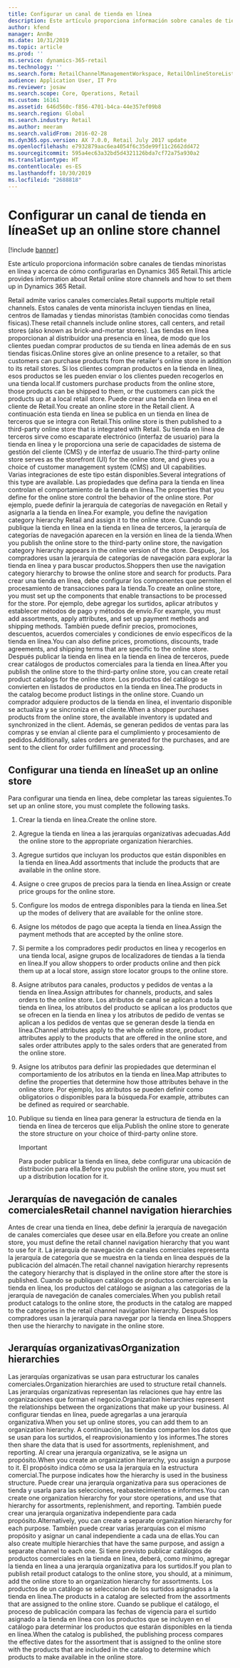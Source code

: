 ```yaml
---
title: Configurar un canal de tienda en línea
description: Este artículo proporciona información sobre canales de tiendas minoristas en línea y acerca de cómo configurarlas en Dynamics 365 Retail.
author: kfend
manager: AnnBe
ms.date: 10/31/2019
ms.topic: article
ms.prod: ''
ms.service: dynamics-365-retail
ms.technology: ''
ms.search.form: RetailChannelManagementWorkspace, RetailOnlineStoreList
audience: Application User, IT Pro
ms.reviewer: josaw
ms.search.scope: Core, Operations, Retail
ms.custom: 16161
ms.assetid: 646d560c-f856-4701-b4ca-44e357ef09b8
ms.search.region: Global
ms.search.industry: Retail
ms.author: meeram
ms.search.validFrom: 2016-02-28
ms.dyn365.ops.version: AX 7.0.0, Retail July 2017 update
ms.openlocfilehash: e7932879aac6ea4054f6c35de99f11c2662dd472
ms.sourcegitcommit: 595a4ec63a32bd5d4321126bda7cf72a75a930a2
ms.translationtype: HT
ms.contentlocale: es-ES
ms.lasthandoff: 10/30/2019
ms.locfileid: "2688818"
---
```

# <a name="set-up-an-online-store-channel"></a><span data-ttu-id="475c7-103">Configurar un canal de tienda en línea</span><span class="sxs-lookup"><span data-stu-id="475c7-103">Set up an online store channel</span></span>

[!include [banner](includes/banner.md)]

<span data-ttu-id="475c7-104">Este artículo proporciona información sobre canales de tiendas minoristas en línea y acerca de cómo configurarlas en Dynamics 365 Retail.</span><span class="sxs-lookup"><span data-stu-id="475c7-104">This article provides information about Retail online store channels and how to set them up in Dynamics 365 Retail.</span></span>

<span data-ttu-id="475c7-105">Retail admite varios canales comerciales.</span><span class="sxs-lookup"><span data-stu-id="475c7-105">Retail supports multiple retail channels.</span></span> <span data-ttu-id="475c7-106">Estos canales de venta minorista incluyen tiendas en línea, centros de llamadas y tiendas minoristas (también conocidas como tiendas físicas).</span><span class="sxs-lookup"><span data-stu-id="475c7-106">These retail channels include online stores, call centers, and retail stores (also known as brick-and-mortar stores).</span></span> <span data-ttu-id="475c7-107">Las tiendas en línea proporcionan al distribuidor una presencia en línea, de modo que los clientes puedan comprar productos de su tienda en línea además de en sus tiendas físicas.</span><span class="sxs-lookup"><span data-stu-id="475c7-107">Online stores give an online presence to a retailer, so that customers can purchase products from the retailer's online store in addition to its retail stores.</span></span> <span data-ttu-id="475c7-108">Si los clientes compran productos en la tienda en línea, esos productos se les pueden enviar o los clientes pueden recogerlos en una tienda local.</span><span class="sxs-lookup"><span data-stu-id="475c7-108">If customers purchase products from the online store, those products can be shipped to them, or the customers can pick the products up at a local retail store.</span></span> <span data-ttu-id="475c7-109">Puede crear una tienda en línea en el cliente de Retail.</span><span class="sxs-lookup"><span data-stu-id="475c7-109">You create an online store in the Retail client.</span></span> <span data-ttu-id="475c7-110">A continuación esta tienda en línea se publica en un tienda en línea de terceros que se integra con Retail.</span><span class="sxs-lookup"><span data-stu-id="475c7-110">This online store is then published to a third-party online store that is integrated with Retail.</span></span> <span data-ttu-id="475c7-111">Su tienda en línea de terceros sirve como escaparate electrónico (interfaz de usuario) para la tienda en línea y le proporciona una serie de capacidades de sistema de gestión del cliente (CMS) y de interfaz de usuario.</span><span class="sxs-lookup"><span data-stu-id="475c7-111">The third-party online store serves as the storefront (UI) for the online store, and gives you a choice of customer management system (CMS) and UI capabilities.</span></span> <span data-ttu-id="475c7-112">Varias integraciones de este tipo están disponibles.</span><span class="sxs-lookup"><span data-stu-id="475c7-112">Several integrations of this type are available.</span></span> <span data-ttu-id="475c7-113">Las propiedades que defina para la tienda en línea controlan el comportamiento de la tienda en línea.</span><span class="sxs-lookup"><span data-stu-id="475c7-113">The properties that you define for the online store control the behavior of the online store.</span></span> <span data-ttu-id="475c7-114">Por ejemplo, puede definir la jerarquía de categorías de navegación en Retail y asignarla a la tienda en línea.</span><span class="sxs-lookup"><span data-stu-id="475c7-114">For example, you define the navigation category hierarchy Retail and assign it to the online store.</span></span> <span data-ttu-id="475c7-115">Cuando se publique la tienda en línea en la tienda en línea de terceros, la jerarquía de categorías de navegación aparecen en la versión en línea de la tienda.</span><span class="sxs-lookup"><span data-stu-id="475c7-115">When you publish the online store to the third-party online store, the navigation category hierarchy appears in the online version of the store.</span></span> <span data-ttu-id="475c7-116">Después, ,los compradores usan la jerarquía de categorías de navegación para explorar la tienda en línea y para buscar productos.</span><span class="sxs-lookup"><span data-stu-id="475c7-116">Shoppers then use the navigation category hierarchy to browse the online store and search for products.</span></span> <span data-ttu-id="475c7-117">Para crear una tienda en línea, debe configurar los componentes que permiten el procesamiento de transacciones para la tienda.</span><span class="sxs-lookup"><span data-stu-id="475c7-117">To create an online store, you must set up the components that enable transactions to be processed for the store.</span></span> <span data-ttu-id="475c7-118">Por ejemplo, debe agregar los surtidos, aplicar atributos y establecer métodos de pago y métodos de envío.</span><span class="sxs-lookup"><span data-stu-id="475c7-118">For example, you must add assortments, apply attributes, and set up payment methods and shipping methods.</span></span> <span data-ttu-id="475c7-119">También puede definir precios, promociones, descuentos, acuerdos comerciales y condiciones de envío específicos de la tienda en línea.</span><span class="sxs-lookup"><span data-stu-id="475c7-119">You can also define prices, promotions, discounts, trade agreements, and shipping terms that are specific to the online store.</span></span> <span data-ttu-id="475c7-120">Después publicar la tienda en línea en la tienda en línea de terceros, puede crear catálogos de productos comerciales para la tienda en línea.</span><span class="sxs-lookup"><span data-stu-id="475c7-120">After you publish the online store to the third-party online store, you can create retail product catalogs for the online store.</span></span> <span data-ttu-id="475c7-121">Los productos del catálogo se convierten en listados de productos en la tienda en línea.</span><span class="sxs-lookup"><span data-stu-id="475c7-121">The products in the catalog become product listings in the online store.</span></span> <span data-ttu-id="475c7-122">Cuando un comprador adquiere productos de la tienda en línea, el inventario disponible se actualiza y se sincroniza en el cliente.</span><span class="sxs-lookup"><span data-stu-id="475c7-122">When a shopper purchases products from the online store, the available inventory is updated and synchronized in the client.</span></span> <span data-ttu-id="475c7-123">Además, se generan pedidos de ventas para las compras y se envían al cliente para el cumplimiento y procesamiento de pedidos.</span><span class="sxs-lookup"><span data-stu-id="475c7-123">Additionally, sales orders are generated for the purchases, and are sent to the client for order fulfillment and processing.</span></span>

## <a name="set-up-an-online-store"></a><span data-ttu-id="475c7-124">Configurar una tienda en línea</span><span class="sxs-lookup"><span data-stu-id="475c7-124">Set up an online store</span></span>

<span data-ttu-id="475c7-125">Para configurar una tienda en línea, debe completar las tareas siguientes.</span><span class="sxs-lookup"><span data-stu-id="475c7-125">To set up an online store, you must complete the following tasks.</span></span>

1. <span data-ttu-id="475c7-126">Crear la tienda en línea.</span><span class="sxs-lookup"><span data-stu-id="475c7-126">Create the online store.</span></span>
2. <span data-ttu-id="475c7-127">Agregue la tienda en línea a las jerarquías organizativas adecuadas.</span><span class="sxs-lookup"><span data-stu-id="475c7-127">Add the online store to the appropriate organization hierarchies.</span></span>
3. <span data-ttu-id="475c7-128">Agregue surtidos que incluyan los productos que están disponibles en la tienda en línea.</span><span class="sxs-lookup"><span data-stu-id="475c7-128">Add assortments that include the products that are available in the online store.</span></span>
4. <span data-ttu-id="475c7-129">Asigne o cree grupos de precios para la tienda en línea.</span><span class="sxs-lookup"><span data-stu-id="475c7-129">Assign or create price groups for the online store.</span></span>
5. <span data-ttu-id="475c7-130">Configure los modos de entrega disponibles para la tienda en línea.</span><span class="sxs-lookup"><span data-stu-id="475c7-130">Set up the modes of delivery that are available for the online store.</span></span>
6. <span data-ttu-id="475c7-131">Asigne los métodos de pago que acepta la tienda en línea.</span><span class="sxs-lookup"><span data-stu-id="475c7-131">Assign the payment methods that are accepted by the online store.</span></span>
7. <span data-ttu-id="475c7-132">Si permite a los compradores pedir productos en línea y recogerlos en una tienda local, asigne grupos de localizadores de tiendas a la tienda en línea.</span><span class="sxs-lookup"><span data-stu-id="475c7-132">If you allow shoppers to order products online and then pick them up at a local store, assign store locator groups to the online store.</span></span>
8. <span data-ttu-id="475c7-133">Asigne atributos para canales, productos y pedidos de ventas a la tienda en línea.</span><span class="sxs-lookup"><span data-stu-id="475c7-133">Assign attributes for channels, products, and sales orders to the online store.</span></span> <span data-ttu-id="475c7-134">Los atributos de canal se aplican a toda la tienda en línea, los atributos del producto se aplican a los productos que se ofrecen en la tienda en línea y los atributos de pedido de ventas se aplican a los pedidos de ventas que se generan desde la tienda en línea.</span><span class="sxs-lookup"><span data-stu-id="475c7-134">Channel attributes apply to the whole online store, product attributes apply to the products that are offered in the online store, and sales order attributes apply to the sales orders that are generated from the online store.</span></span>
9. <span data-ttu-id="475c7-135">Asigne los atributos para definir las propiedades que determinan el comportamiento de los atributos en la tienda en línea.</span><span class="sxs-lookup"><span data-stu-id="475c7-135">Map attributes to define the properties that determine how those attributes behave in the online store.</span></span> <span data-ttu-id="475c7-136">Por ejemplo, los atributos se pueden definir como obligatorios o disponibles para la búsqueda.</span><span class="sxs-lookup"><span data-stu-id="475c7-136">For example, attributes can be defined as required or searchable.</span></span>
10. <span data-ttu-id="475c7-137">Publique su tienda en línea para generar la estructura de tienda en la tienda en línea de terceros que elija.</span><span class="sxs-lookup"><span data-stu-id="475c7-137">Publish the online store to generate the store structure on your choice of third-party online store.</span></span>

    > [!IMPORTANT]
    > <span data-ttu-id="475c7-138">Para poder publicar la tienda en línea, debe configurar una ubicación de distribución para ella.</span><span class="sxs-lookup"><span data-stu-id="475c7-138">Before you publish the online store, you must set up a distribution location for it.</span></span>

## <a name="retail-channel-navigation-hierarchies"></a><span data-ttu-id="475c7-139">Jerarquías de navegación de canales comerciales</span><span class="sxs-lookup"><span data-stu-id="475c7-139">Retail channel navigation hierarchies</span></span>

<span data-ttu-id="475c7-140">Antes de crear una tienda en línea, debe definir la jerarquía de navegación de canales comerciales que desee usar en ella.</span><span class="sxs-lookup"><span data-stu-id="475c7-140">Before you create an online store, you must define the retail channel navigation hierarchy that you want to use for it.</span></span> <span data-ttu-id="475c7-141">La jerarquía de navegación de canales comerciales representa la jerarquía de categoría que se muestra en la tienda en línea después de la publicación del almacén.</span><span class="sxs-lookup"><span data-stu-id="475c7-141">The retail channel navigation hierarchy represents the category hierarchy that is displayed in the online store after the store is published.</span></span> <span data-ttu-id="475c7-142">Cuando se publiquen catálogos de productos comerciales en la tienda en línea, los productos del catálogo se asignan a las categorías de la jerarquía de navegación de canales comerciales.</span><span class="sxs-lookup"><span data-stu-id="475c7-142">When you publish retail product catalogs to the online store, the products in the catalog are mapped to the categories in the retail channel navigation hierarchy.</span></span> <span data-ttu-id="475c7-143">Después los compradores usan la jerarquía para navegar por la tienda en línea.</span><span class="sxs-lookup"><span data-stu-id="475c7-143">Shoppers then use the hierarchy to navigate in the online store.</span></span>

## <a name="organization-hierarchies"></a><span data-ttu-id="475c7-144">Jerarquías organizativas</span><span class="sxs-lookup"><span data-stu-id="475c7-144">Organization hierarchies</span></span>

<span data-ttu-id="475c7-145">Las jerarquías organizativas se usan para estructurar los canales comerciales.</span><span class="sxs-lookup"><span data-stu-id="475c7-145">Organization hierarchies are used to structure retail channels.</span></span> <span data-ttu-id="475c7-146">Las jerarquías organizativas representan las relaciones que hay entre las organizaciones que forman el negocio.</span><span class="sxs-lookup"><span data-stu-id="475c7-146">Organization hierarchies represent the relationships between the organizations that make up your business.</span></span> <span data-ttu-id="475c7-147">Al configurar tiendas en línea, puede agregarlas a una jerarquía organizativa.</span><span class="sxs-lookup"><span data-stu-id="475c7-147">When you set up online stores, you can add them to an organization hierarchy.</span></span> <span data-ttu-id="475c7-148">A continuación, las tiendas comparten los datos que se usan para los surtidos, el reaprovisionamiento y los informes.</span><span class="sxs-lookup"><span data-stu-id="475c7-148">The stores then share the data that is used for assortments, replenishment, and reporting.</span></span> <span data-ttu-id="475c7-149">Al crear una jerarquía organizativa, se le asigna un propósito.</span><span class="sxs-lookup"><span data-stu-id="475c7-149">When you create an organization hierarchy, you assign a purpose to it.</span></span> <span data-ttu-id="475c7-150">El propósito indica cómo se usa la jerarquía en la estructura comercial.</span><span class="sxs-lookup"><span data-stu-id="475c7-150">The purpose indicates how the hierarchy is used in the business structure.</span></span> <span data-ttu-id="475c7-151">Puede crear una jerarquía organizativa para sus operaciones de tienda y usarla para las selecciones, reabastecimientos e informes.</span><span class="sxs-lookup"><span data-stu-id="475c7-151">You can create one organization hierarchy for your store operations, and use that hierarchy for assortments, replenishment, and reporting.</span></span> <span data-ttu-id="475c7-152">También puede crear una jerarquía organizativa independiente para cada propósito.</span><span class="sxs-lookup"><span data-stu-id="475c7-152">Alternatively, you can create a separate organization hierarchy for each purpose.</span></span> <span data-ttu-id="475c7-153">También puede crear varias jerarquías con el mismo propósito y asignar un canal independiente a cada una de ellas.</span><span class="sxs-lookup"><span data-stu-id="475c7-153">You can also create multiple hierarchies that have the same purpose, and assign a separate channel to each one.</span></span> <span data-ttu-id="475c7-154">Si tiene previsto publicar catálogos de productos comerciales en la tienda en línea, deberá, como mínimo, agregar la tienda en línea a una jerarquía organizativa para los surtidos.</span><span class="sxs-lookup"><span data-stu-id="475c7-154">If you plan to publish retail product catalogs to the online store, you should, at a minimum, add the online store to an organization hierarchy for assortments.</span></span> <span data-ttu-id="475c7-155">Los productos de un catálogo se seleccionan de los surtidos asignados a la tienda en línea.</span><span class="sxs-lookup"><span data-stu-id="475c7-155">The products in a catalog are selected from the assortments that are assigned to the online store.</span></span> <span data-ttu-id="475c7-156">Cuando se publique el catálogo, el proceso de publicación compara las fechas de vigencia para el surtido asignado a la tienda en línea con los productos que se incluyen en el catálogo para determinar los productos que estarán disponibles en la tienda en línea.</span><span class="sxs-lookup"><span data-stu-id="475c7-156">When the catalog is published, the publishing process compares the effective dates for the assortment that is assigned to the online store with the products that are included in the catalog to determine which products to make available in the online store.</span></span>
